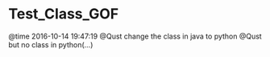 # Test_Class_GOF

@time 2016-10-14 19:47:19
@Qust change the class in java to python
@Qust but no class in python(...)

